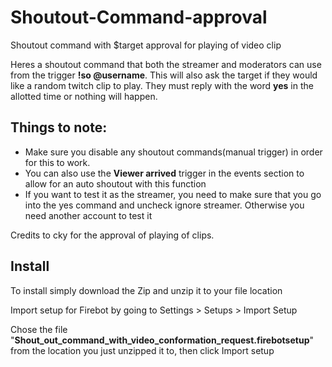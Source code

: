 # Shoutout-Command-approval
Shoutout command with $target approval for playing of video clip

Heres a shoutout command that both the streamer and moderators can use from the trigger **!so @username**. This will also ask the target if they would like a random twitch clip to play. They must reply with the word **yes** in the allotted time or nothing will happen.

## Things to note:
  * Make sure you disable any shoutout commands(manual trigger) in order for this to work.
  * You can also use the **Viewer arrived** trigger in the events section to allow for an auto shoutout with this function
  * If you want to test it as the streamer, you need to make sure that you go into the yes command and uncheck ignore streamer. Otherwise you need another account to test it

Credits to cky for the approval of playing of clips.


## Install
 To install simply download the Zip and unzip it to your file location 
 
 Import setup for Firebot by going to Settings > Setups > Import Setup
 
 Chose the file "**Shout_out_command_with_video_conformation_request.firebotsetup**" from the location you just unzipped it to, then click Import setup
